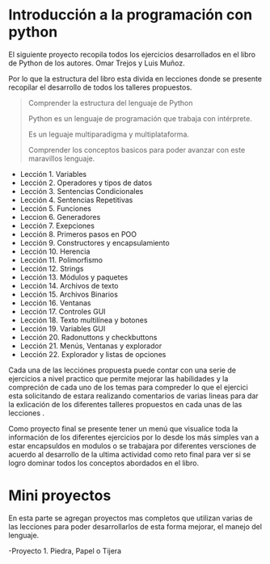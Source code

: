 # Introducción a la programación con python 

El siguiente proyecto recopila  todos los ejercicios desarrollados  en el libro de Python de los autores. Omar Trejos y Luis Muñoz.

Por lo que la estructura del libro esta divida en lecciones donde se presente recopilar el desarrollo de  todos los talleres propuestos. 


> Comprender la estructura del lenguaje de Python
>
>Python es un lenguaje de programación que trabaja  con intérprete.
>
>Es un leguaje multiparadigma y multiplataforma.
>
>Comprender los conceptos basicos para poder avanzar con este maravillos lenguaje.

- Lección 1. Variables
- Lección 2. Operadores y tipos de datos
- Lección 3. Sentencias Condicionales
- Lección 4. Sentencias Repetitivas
- Lección 5. Funciones
- Leccion 6. Generadores
- Lección 7. Exepciones
- Lección 8. Primeros pasos en POO
- Lección 9. Constructores y encapsulamiento
- Lección 10. Herencia
- Lección 11. Polimorfismo
- Lección 12. Strings
- Lección 13. Módulos y paquetes
- Lección 14. Archivos de texto
- Lección 15. Archivos Binarios
- Lección 16. Ventanas
- Lección 17. Controles GUI
- Lección 18. Texto multilínea y botones
- Lección 19. Variables GUI
- Lección 20. Radonuttons y checkbuttons
- Lección 21. Menús, Ventanas y explorador
- Lección 22. Explorador y listas de opciones

Cada una de las lecciónes propuesta puede contar con una serie de ejercicios a nivel practico que permite mejorar las habilidades  y la compreción de cada uno de los temas para compreder lo que el ejercici esta solicitando de estara realizando comentarios de varias lineas para dar la exlicación de los diferentes talleres propuestos en cada unas de las lecciones .

Como proyecto final se presente tener un menú que visualice toda la información de los diferentes ejercicios por lo desde los más simples van a estar encapsuldos en modulos o se trabajara por diferentes versciones de acuerdo al desarrollo de la ultima actividad como reto final para ver si se logro dominar todos los conceptos abordados en el libro.

# Mini proyectos
En esta parte  se agregan proyectos mas completos que utilizan  varias de las lecciones para poder desarrollarlos de esta forma mejorar, el manejo del lenguaje. 

-Proyecto 1. Piedra, Papel o Tijera 
